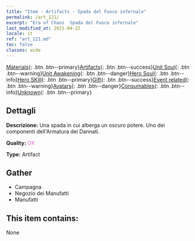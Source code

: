 ```yaml
---
title: "Item - Artifacts - Spada del Fuoco infernale"
permalink: /art_121/
excerpt: "Era of Chaos  Spada del Fuoco infernale"
last_modified_at: 2021-04-22
locale: it
ref: "art_121.md"
toc: false
classes: wide
---
```

 [Materials](/ItemsIT/){: .btn .btn--primary}[Artifacts](/ItemsIT/Artifacts/){: .btn .btn--success}[Unit Soul](/ItemsIT/UnitSoul/){: .btn .btn--warning}[Unit Awakening](/ItemsIT/UnitAwakening/){: .btn .btn--danger}[Hero Soul](/ItemsIT/HeroSoul/){: .btn .btn--info}[Hero SKill](/ItemsIT/HeroSkill/){: .btn .btn--primary}[Gift](/ItemsIT/Gift/){: .btn .btn--success}[Event related](/ItemsIT/Events/){: .btn .btn--warning}[Avatars](/ItemsIT/Avatars/){: .btn .btn--danger}[Consumables](/ItemsIT/Consumables/){: .btn .btn--info}[Unknown](/ItemsIT/Unknown/){: .btn .btn--primary}

## Dettagli
 **Descrizione:** Una spada in cui alberga un oscuro potere. Uno dei componenti dell'Armatura dei Dannati.

 **Quality:** <span style="color: #DA70D6">OK</span>

 **Type:** Artifact

## Gather

*    Campagna 
*    Negozio dei Manufatti 
*    Manufatti 

## This item contains:

  None

